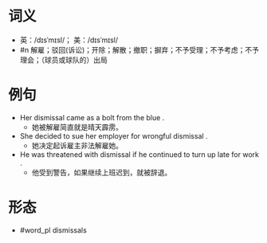 # 词义
- 英：/dɪsˈmɪsl/； 美：/dɪsˈmɪsl/
- #n 解雇；驳回(诉讼)；开除；解散；撤职；摒弃；不予受理；不予考虑；不予理会；（球员或球队的）出局
# 例句
- Her dismissal came as a bolt from the blue .
	- 她被解雇简直就是晴天霹雳。
- She decided to sue her employer for wrongful dismissal .
	- 她决定起诉雇主非法解雇她。
- He was threatened with dismissal if he continued to turn up late for work .
	- 他受到警告，如果继续上班迟到，就被辞退。
# 形态
- #word_pl dismissals
